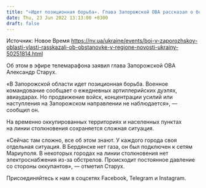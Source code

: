 ```yaml
---
title: "«Идет позиционная борьба». Глава Запорожской ОВА рассказал о боях в регионе"
date: Thu, 23 Jun 2022 13:13:00 +0300
draft: false
---
```

Источник: Новое Время https://nv.ua/ukraine/events/boi-v-zaporozhskoy-oblasti-vlasti-rasskazali-ob-obstanovke-v-regione-novosti-ukrainy-50251814.html


Об этом в эфире телемарафона заявил глава Запорожской ОВА Александр Старух.

«В Запорожской области идет позиционная борьба. Военное командование сообщает о ежедневных артиллерийских дуэлях, авиаударах. Но продвижение войск, концентрации усилий или наступления на Запорожском направлении не наблюдается», — сообщил он.

На временно оккупированных территориях и населенных пунктах на линии столкновения сохраняется сложная ситуация.

«Сейчас там сложно, все об этом знают. У каждого города своя отдельная ситуация. В Бердянске нет газа, он был подключен к сетям Мариуполя. В некоторых городах на линии столкновения нет электроснабжения из-за обстрелов. Происходит постоянное давление со стороны оккупантов», — отметил Старух.

Присоединяйтесь к нам в соцсетях Facebook, Telegram и Instagram.
